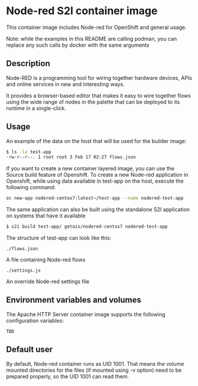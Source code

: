 # Node-red S2I container image
This container image includes Node-red for OpenShift and general usage. 

Note: while the examples in this README are calling podman, you can replace any such calls by docker with the same arguments

## Description
Node-RED is a programming tool for wiring together hardware devices, APIs and online services in new and interesting ways.

It provides a browser-based editor that makes it easy to wire together flows using the wide range of nodes in the palette that can be deployed to its runtime in a single-click.

## Usage
An example of the data on the host that will be used for the builder image:
```bash
$ ls -la test-app 
-rw-r--r--. 1 root root 3 Feb 17 02:27 flows.json
```

If you want to create a new container layered image, you can use the Source build feature of Openshift. To create a new Node-red application in Openshift, while using data available in test-app on the host, execute the following command:
```bash
oc new-app nodered-centos7:latest~/test-app --name nodered-test-app
```

The same application can also be built using the standalone S2I application on systems that have it available
```bash
$ s2i build test-app/ getais/nodered-centos7 nodered-test-app
```


The structure of test-app can look like this:
```
./flows.json
```
A file containing Node-red flows

```
./settings.js
```
An override Node-red settings file



## Environment variables and volumes
The Apache HTTP Server container image supports the following configuration variables:

```
TBD
```

## Default user
By default, Node-red container runs as UID 1001. That means the volume mounted directories for the files (if mounted using -v option) need to be prepared properly, so the UID 1001 can read them.


